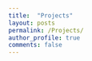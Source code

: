 ```yaml
---
title:  "Projects"
layout: posts
permalink: /Projects/
author_profile: true
comments: false
---
```


